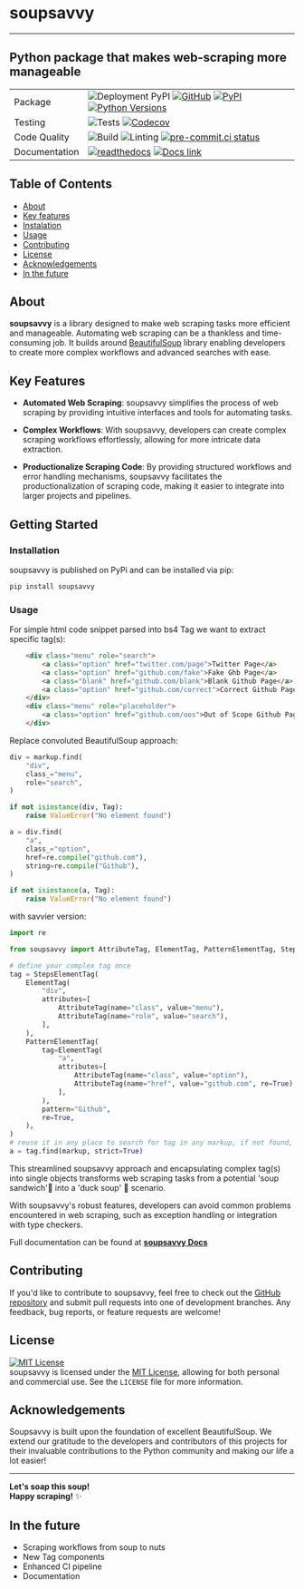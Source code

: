 # soupsavvy

-----------------

## Python package that makes web-scraping more manageable

| | |
| --- | --- |
| Package | ![Deployment PyPI](https://github.com/sewcio543/soupsavvy/actions/workflows/production_release.yml/badge.svg) [![GitHub](https://img.shields.io/badge/GitHub-sewcio543-181717.svg?style=flat&logo=github)](https://github.com/sewcio543) [![PyPI](https://img.shields.io/pypi/v/soupsavvy?color=orange)](https://pypi.org/project/soupsavvy/) [![Python Versions](https://img.shields.io/pypi/pyversions/soupsavvy)](https://www.python.org/)|
| Testing | ![Tests](https://github.com/sewcio543/soupsavvy/actions/workflows/tests.yml/badge.svg) [![Codecov](https://codecov.io/gh/sewcio543/soupsavvy/graph/badge.svg?token=RZ51VS3QLB)](https://codecov.io/gh/sewcio543/soupsavvy)|
| Code Quality | ![Build](https://github.com/sewcio543/soupsavvy/actions/workflows/build_package.yml/badge.svg) ![Linting](https://github.com/sewcio543/soupsavvy/actions/workflows/linting.yml/badge.svg) [![pre-commit.ci status](https://results.pre-commit.ci/badge/github/sewcio543/soupsavvy/main.svg)](https://results.pre-commit.ci/latest/github/sewcio543/soupsavvy/main)|
| Documentation | [![readthedocs](https://img.shields.io/readthedocs/pip?logo=readthedocs)](https://github.com/sewcio543/soupsavvy/actions/workflows/documentation.yml/badge.svg) [![Docs link](https://img.shields.io/badge/docs-check_out-blue)](https://sewcio543.github.io/soupsavvy/)|

## Table of Contents

- [About](#about)
- [Key features](#key-features)
- [Instalation](#installation)
- [Usage](#usage)
- [Contributing](#contributing)
- [License](#license)
- [Acknowledgements](#acknowledgements)
- [In the future](#in-the-future)

## About

**soupsavvy** is a library designed to make web scraping tasks more efficient and manageable. Automating web scraping can be a thankless and time-consuming job. It builds around [BeautifulSoup](https://www.crummy.com/software/BeautifulSoup/) library enabling developers to create more complex workflows and advanced searches with ease.

## Key Features

- **Automated Web Scraping**: soupsavvy simplifies the process of web scraping by providing intuitive interfaces and tools for automating tasks.

- **Complex Workflows**: With soupsavvy, developers can create complex scraping workflows effortlessly, allowing for more intricate data extraction.

- **Productionalize Scraping Code**: By providing structured workflows and error handling mechanisms, soupsavvy facilitates the productionalization of scraping code, making it easier to integrate into larger projects and pipelines.

## Getting Started

### Installation

soupsavvy is published on PyPi and can be installed via pip:

```bash
pip install soupsavvy
```

### Usage

For simple html code snippet parsed into bs4 Tag we want to extract specific tag(s):

```html
    <div class="menu" role="search">
        <a class="option" href="twitter.com/page">Twitter Page</a>
        <a class="option" href="github.com/fake">Fake Ghb Page</a>
        <a class="blank" href="github.com/blank">Blank Github Page</a>
        <a class="option" href="github.com/correct">Correct Github Page</a>
    </div>
    <div class="menu" role="placeholder">
        <a class="option" href="github.com/oos">Out of Scope Github Page</a>
    </div>
```

Replace convoluted BeautifulSoup approach:

```python
div = markup.find(
    "div",
    class_="menu",
    role="search",
)

if not isinstance(div, Tag):
    raise ValueError("No element found")

a = div.find(
    "a",
    class_="option",
    href=re.compile("github.com"),
    string=re.compile("Github"),
)

if not isinstance(a, Tag):
    raise ValueError("No element found")
```

with savvier version:

```python
import re

from soupsavvy import AttributeTag, ElementTag, PatternElementTag, StepsElementTag

# define your complex tag once
tag = StepsElementTag(
    ElementTag(
        "div",
        attributes=[
            AttributeTag(name="class", value="menu"),
            AttributeTag(name="role", value="search"),
        ],
    ),
    PatternElementTag(
        tag=ElementTag(
            "a",
            attributes=[
                AttributeTag(name="class", value="option"),
                AttributeTag(name="href", value="github.com", re=True),
            ],
        ),
        pattern="Github",
        re=True,
    ),
)
# reuse it in any place to search for tag in any markup, if not found, strict mode raises exception
a = tag.find(markup, strict=True)
```

This streamlined soupsavvy approach and encapsulating complex tag(s) into single objects transforms web scraping tasks from a potential 'soup sandwich'🥪 into a 'duck soup' 🦆 scenario.

With soupsavvy's robust features, developers can avoid common problems encountered in web scraping, such as exception handling or integration with type checkers.

Full documentation can be found at **[soupsavvy Docs](https://sewcio543.github.io/soupsavvy/)**

## Contributing

If you'd like to contribute to soupsavvy, feel free to check out the [GitHub repository](https://github.com/sewcio543/soupsavvy) and submit pull requests into one of development branches. Any feedback, bug reports, or feature requests are welcome!

## License

[![MIT License](https://img.shields.io/badge/license-MIT-green?style=plastic)](https://choosealicense.com/licenses/mit/)  
soupsavvy is licensed under the [MIT License](https://opensource.org/licenses/MIT), allowing for both personal and commercial use. See the `LICENSE` file for more information.

## Acknowledgements

Soupsavvy is built upon the foundation of excellent BeautifulSoup. We extend our gratitude to the developers and contributors of this projects for their invaluable contributions to the Python community and making our life a lot easier!

-----------------

**Let's soap this soup!**  
**Happy scraping!** ✨

## In the future

- Scraping workflows from soup to nuts
- New Tag components
- Enhanced CI pipeline
- Documentation  
